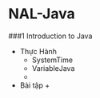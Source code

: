 # NAL-Java
###1 Introduction to Java
+ Thực Hành
  + SystemTime 
  + VariableJava
  + 
+ Bài tập
  + 